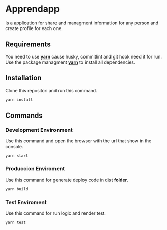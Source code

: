 # Apprendapp

Is a application for share and managment information for any person and create profile for each one.

## Requirements

You need to use [**yarn**](https://classic.yarnpkg.com/en/docs/install) cause husky, commitlint and git hook need it for run.
Use the package managment [**yarn**](https://classic.yarnpkg.com/en/docs/install) to install all dependencies.

## Installation

Clone this repositori and run this command.

```javascript
yarn install
```

## Commands

### Development Environment

Use this command and open the browser with the url that show in the console.

```javascript
yarn start
```

### Produccion Enviroment

Use this command for generate deploy code in dist **folder**.

```javascript
yarn build
```

### Test Enviroment

Use this command for run logic and render test.

```javascript
yarn test
```
